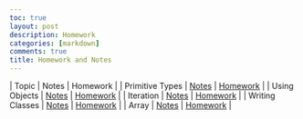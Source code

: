 ```yaml
---
toc: true
layout: post
description: Homework
categories: [markdown]
comments: true
title: Homework and Notes
---
```


| Topic  | Notes | Homework |
| Primitive Types | [Notes](https://sarayu-pr11.github.io/sarayucsa/jupyter/2022/10/12/primitive-lesson.html) | [Homework](https://sarayu-pr11.github.io/sarayucsa/jupyter/2022/10/12/primitive-lesson.html#HW-(due-10/24)) |
| Using Objects | [Notes](https://sarayu-pr11.github.io/sarayucsa/2022/10/13/using-objects.html) | [Homework](https://sarayu-pr11.github.io/sarayucsa/2022/10/13/using-objects.html#Homework) | 
| Iteration | [Notes](https://sarayu-pr11.github.io/sarayucsa/2022/10/19/iteration.html) | [Homework](https://sarayu-pr11.github.io/sarayucsa/2022/10/19/iteration.html#Homework) | 
| Writing Classes | [Notes](https://sarayu-pr11.github.io/sarayucsa/2022/10/20/classes.html) | [Homework](https://sarayu-pr11.github.io/sarayucsa/2022/10/20/classes.html#Homework) |
| Array | [Notes](url) | [Homework](url) |

